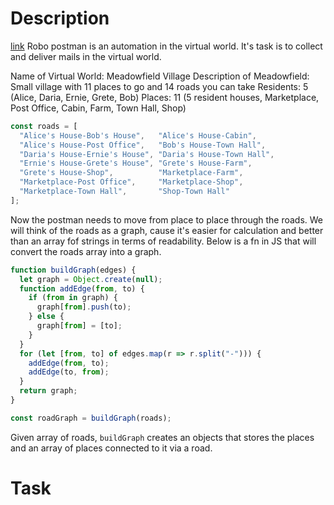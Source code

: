 # Description
[link]([url](https://eloquentjavascript.net/07_robot.html))
Robo postman is an automation in the virtual world. It's task is to collect and deliver mails in the virtual world.

Name of Virtual World: Meadowfield Village 
Description of Meadowfield: 
Small village with 11 places to go and 14 roads you can take
Residents: 5 (Alice, Daria, Ernie, Grete, Bob)
Places: 11 (5 resident houses, Marketplace, Post Office, Cabin, Farm, Town Hall, Shop)

```js
const roads = [
  "Alice's House-Bob's House",   "Alice's House-Cabin",
  "Alice's House-Post Office",   "Bob's House-Town Hall",
  "Daria's House-Ernie's House", "Daria's House-Town Hall",
  "Ernie's House-Grete's House", "Grete's House-Farm",
  "Grete's House-Shop",          "Marketplace-Farm",
  "Marketplace-Post Office",     "Marketplace-Shop",
  "Marketplace-Town Hall",       "Shop-Town Hall"
];
```

Now the postman needs to move from place to place through the roads. 
We will think of the roads as a graph, cause it's easier for calculation and better than an array fof strings in terms of readability.
Below is a fn in JS that will convert the roads array into a graph.

```js
function buildGraph(edges) {
  let graph = Object.create(null);
  function addEdge(from, to) {
    if (from in graph) {
      graph[from].push(to);
    } else {
      graph[from] = [to];
    }
  }
  for (let [from, to] of edges.map(r => r.split("-"))) {
    addEdge(from, to);
    addEdge(to, from);
  }
  return graph;
}

const roadGraph = buildGraph(roads);
```

Given array of roads, `buildGraph` creates an objects that stores the places and an array of places connected to it via a road.

# Task



